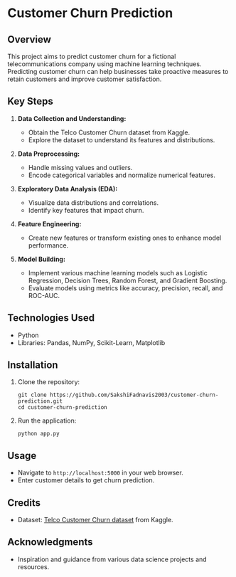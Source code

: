 # Customer Churn Prediction

## Overview
This project aims to predict customer churn for a fictional telecommunications company using machine learning techniques. Predicting customer churn can help businesses take proactive measures to retain customers and improve customer satisfaction.

## Key Steps
1. **Data Collection and Understanding:**
   - Obtain the Telco Customer Churn dataset from Kaggle.
   - Explore the dataset to understand its features and distributions.

2. **Data Preprocessing:**
   - Handle missing values and outliers.
   - Encode categorical variables and normalize numerical features.

3. **Exploratory Data Analysis (EDA):**
   - Visualize data distributions and correlations.
   - Identify key features that impact churn.

4. **Feature Engineering:**
   - Create new features or transform existing ones to enhance model performance.

5. **Model Building:**
   - Implement various machine learning models such as Logistic Regression, Decision Trees, Random Forest, and Gradient Boosting.
   - Evaluate models using metrics like accuracy, precision, recall, and ROC-AUC.


## Technologies Used
- Python
- Libraries: Pandas, NumPy, Scikit-Learn, Matplotlib

## Installation
1. Clone the repository:
   ```
   git clone https://github.com/SakshiFadnavis2003/customer-churn-prediction.git
   cd customer-churn-prediction
   ```

2. Run the application:
   ```
   python app.py
   ```

## Usage
- Navigate to `http://localhost:5000` in your web browser.
- Enter customer details to get churn prediction.

## Credits
- Dataset: [Telco Customer Churn dataset](https://www.kaggle.com/blastchar/telco-customer-churn) from Kaggle.

## Acknowledgments
- Inspiration and guidance from various data science projects and resources.

